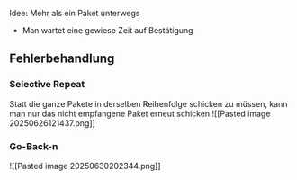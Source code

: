 Idee: Mehr als ein Paket unterwegs
- Man wartet eine gewiese Zeit auf Bestätigung 


## Fehlerbehandlung
### Selective Repeat 
Statt die ganze Pakete in derselben Reihenfolge schicken zu müssen, kann man nur das nicht empfangene Paket erneut schicken 
![[Pasted image 20250626121437.png]]

### Go-Back-n
![[Pasted image 20250630202344.png]]
